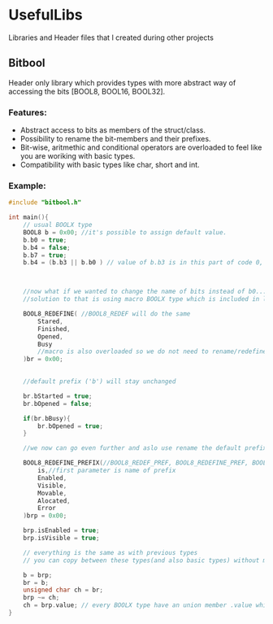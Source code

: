 # UsefulLibs
Libraries and Header files that I created during other projects


## Bitbool
Header only library which provides types with more abstract way of accessing the bits [BOOL8, BOOL16, BOOL32].

### Features:
- Abstract access to bits as members of the struct/class.
- Possibility to rename the bit-members and their prefixes.
- Bit-wise, aritmethic and conditional operators are overloaded to feel like you are woriking with basic types.
- Compatibility with basic types like char, short and int. 

### Example:

```c++
#include "bitbool.h"

int main(){
    // usual BOOLX type
    BOOL8 b = 0x00; //it's possible to assign default value.
    b.b0 = true;
    b.b4 = false;
    b.b7 = true;
    b.b4 = (b.b3 || b.b0 ) // value of b.b3 is in this part of code 0, because we assigned it in declaration.



    //now what if we wanted to change the name of bits instead of b0...b7, to better memorize what each bit state is used for.
    //solution to that is using macro BOOLX type which is included in library, and only tested with GCC/g++ and CLANG/clang++.

    BOOL8_REDEFINE( //BOOL8_REDEF will do the same
        Stared,
        Finished,
        Opened,
        Busy
        //macro is also overloaded so we do not need to rename/redefine all bit names
    )br = 0x00;
    

    //default prefix ('b') will stay unchanged

    br.bStarted = true; 
    br.bOpened = false;

    if(br.bBusy){
        br.bOpened = true;
    }

    //we now can go even further and aslo use rename the default prefix

    BOOL8_REDEFINE_PREFIX(//BOOL8_REDEF_PREF, BOOL8_REDEFINE_PREF, BOOL8_REDEF_PREFIX will do the same
        is,//first parameter is name of prefix
        Enabled,
        Visible,
        Movable,
        Alocated,
        Error
    )brp = 0x00;

    brp.isEnabled = true;
    brp.isVisible = true;

    // everything is the same as with previous types
    // you can copy between these types(and also basic types) without manual conversion.

    b = brp;
    br = b;
    unsigned char ch = br; 
    brp ~= ch; 
    ch = brp.value; // every BOOLX type have an union member .value which reperesents the value of bits. 
}

```